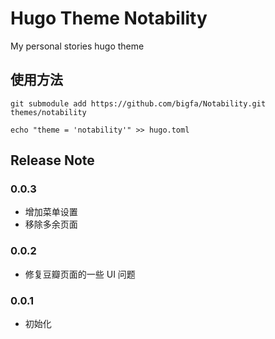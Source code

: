 # Hugo Theme Notability

My personal stories hugo theme

## 使用方法

```
git submodule add https://github.com/bigfa/Notability.git themes/notability

echo "theme = 'notability'" >> hugo.toml
```

## Release Note

### 0.0.3

-   增加菜单设置
-   移除多余页面

### 0.0.2

-   修复豆瓣页面的一些 UI 问题

### 0.0.1

-   初始化
